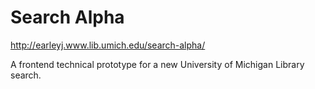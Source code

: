 # Search Alpha

http://earleyj.www.lib.umich.edu/search-alpha/

A frontend technical prototype for a new University of Michigan Library search.




